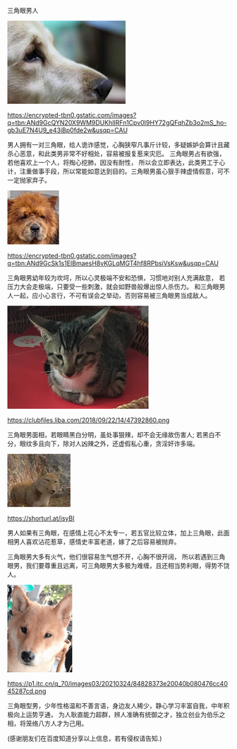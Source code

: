  三角眼男人

![三角眼狗](https://github.com/ywangnccu/ywang/blob/main/images/Eye/Dog.jpg)

https://encrypted-tbn0.gstatic.com/images?q=tbn:ANd9GcQYN20X9WM9DUKhlIRFn1Cpv0I9HY72gQFqhZb3o2mS_ho-gb3uE7N4U9_e43iBp0fde2w&usqp=CAU

男人拥有一对三角眼，给人诡诈感觉，心胸狭窄凡事斤计较，多疑嫉妒会算计且藏杀心恶意，和此类男非常不好相处，容易被报复惹来灾厄。
三角眼男占有欲强，若他喜欢上一个人，将掏心挖肺，因没有耐性，
所以会立即表达，此类男工于心计，注重做事手段，所以常能如意达到目的。三角眼男虽心狠手辣虚情假意，可不一定抛家弃子。

![三角眼狗](https://github.com/ywangnccu/ywang/blob/main/images/Eye/Dog1.jpg)

https://encrypted-tbn0.gstatic.com/images?q=tbn:ANd9GcSk1s1EIBmaesH8vKGLqMGT4hf8RPbsiVsKsw&usqp=CAU

三角眼男幼年较为坎坷，所以心灵极端不安和恐惧，习惯地对别人充满敌意，
若压力大会走极端，只要受一些刺激，就会如野兽般爆出惊人杀伤力。
和三角眼男人一起，应小心言行，不可有误会之举动，否则容易被三角眼男当成敌人。

![三角眼猫](https://github.com/ywangnccu/ywang/blob/main/images/Eye/Cat.jpg)

https://clubfiles.liba.com/2018/09/22/14/47392860.png

三角眼男面相，若眼睛黑白分明，虽处事狠辣，却不会无缘故伤害人; 
若黑白不分，眼纹多且向下，除对人凶辣之外，还虚假私心重，贪淫奸诈多端。


![三角眼狐狸](https://github.com/ywangnccu/ywang/blob/main/images/Eye/Fox.jpg)

https://shorturl.at/isyBI

男人如果有三角眼，在感情上花心不太专一，若五官比较立体，加上三角眼，此面相男人喜欢沾花惹草，感情史丰富老道，嫁了之后容易被抛弃。

三角眼男大多有火气，他们很容易生气想不开，心胸不很开阔，
所以若遇到三角眼男，我们要尊重且远离，可三角眼男大多极为难缠，且还相当势利眼，得势不饶人。


![三角眼狗](https://github.com/ywangnccu/ywang/blob/main/images/Eye/Dog3.png)

https://p1.itc.cn/q_70/images03/20210324/84828373e20040b080476cc4045287cd.png

三角眼型男，少年性格温和不善言语，身边友人稀少，静心学习丰富自我，中年积极向上运势亨通，
为人耿直能力超群，辨人准确有统御之才，独立创业为伯乐之相，将笼络八方人才为己用。

(感谢朋友们在百度知道分享以上信息，若有侵权请告知.)

